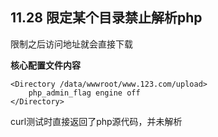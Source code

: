 ## 11.28 限定某个目录禁止解析php

限制之后访问地址就会直接下载

**核心配置文件内容**

```
<Directory /data/wwwroot/www.123.com/upload>
    php_admin_flag engine off
</Directory>
``` 

curl测试时直接返回了php源代码，并未解析